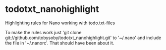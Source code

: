 todotxt_nanohighlight
=====================

Highlighting rules for Nano working with todo.txt-files

To make the rules work just 'git clone git://github.com/tobysoby/todotxt_nanohighlight.git' to '~/.nano' and include the 
file in '~/.nanorc'. That should have been about it.
